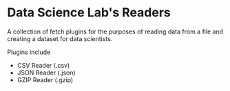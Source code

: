 # Data Science Lab's Readers

A collection of fetch plugins for the purposes of reading data from a file and creating a dataset for data scientists.

Plugins include
* CSV Reader (.csv)
* JSON Reader (.json)
* GZIP Reader (.gzip)
